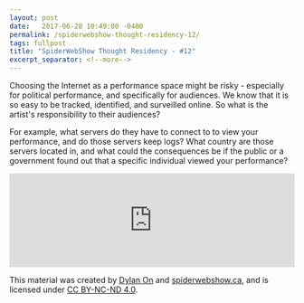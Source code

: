 ```yaml
---
layout: post
date:   2017-06-28 10:49:00 -0400
permalink: /spiderwebshow-thought-residency-12/
tags: fullpost
title: "SpiderWebShow Thought Residency - #12"
excerpt_separator: <!--more-->
---
```


Choosing the Internet as a performance space might be risky - especially for political performance, and specifically for audiences. We know that it is so easy to be tracked, identified, and surveilled online. So what is the artist's responsibility to their audiences?

For example, what servers do they have to connect to to view your performance, and do those servers keep logs? What country are those servers located in, and what could the consequences be if the public or a government found out that a specific individual viewed your performance?

<!--more-->

<iframe width="100%" height="166" scrolling="no" frameborder="no" src="https://w.soundcloud.com/player/?url=https%3A//api.soundcloud.com/tracks/330544976&amp;color=ff5500&amp;auto_play=false&amp;hide_related=false&amp;show_comments=true&amp;show_user=true&amp;show_reposts=false"></iframe>

<p class="small">
  This material was created by <a href="https://dylanon.com/">Dylan On</a> and <a href="https://spiderwebshow.ca/">spiderwebshow.ca</a>, 
  and is licensed under <a href="https://creativecommons.org/licenses/by-nc-nd/4.0/">CC BY-NC-ND 4.0</a>.
</p>